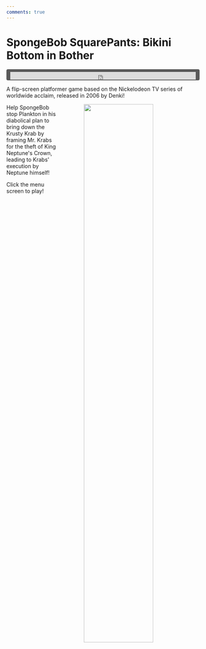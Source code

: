 ```yaml
---
comments: true
---
```


# SpongeBob SquarePants: Bikini Bottom in Bother

<div style="background-color: #595959; padding-bottom: 2px; padding-top: 7px; padding-left: 10px; padding-right: 10px; margin-bottom: 5px; margin-top: 7px; border-radius: 4px">
<iframe width="100%" height="20" scrolling="no" frameborder="no" allow="autoplay" src="https://w.soundcloud.com/player/?url=https%3A//api.soundcloud.com/tracks/1011806635&amp;color=000000&amp;inverse=true&amp;auto_play=true&amp;show_user=false"></iframe>
</div>

A flip-screen platformer game based on the Nickelodeon TV series of worldwide acclaim, released in 2006 by Denki!

<a href="https://denki.co.uk/sky/sb/app.html"><img src="/assets/img/sb-bbb-menu.jpg" style="float: right; width: 60%; padding-left: 64px"></a>

Help SpongeBob stop Plankton in his diabolical plan to bring down the Krusty Krab by framing Mr. Krabs for the theft of King Neptune's Crown, leading to Krabs' execution by Neptune himself!

Click the menu screen to play!